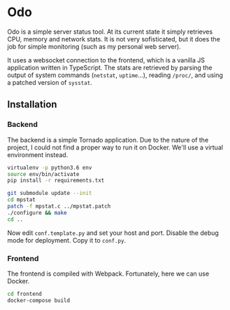 # Odo

Odo is a simple server status tool. At its current state it simply retrieves CPU, memory and network stats. It is not very sofisticated, but it does the job for simple monitoring (such as my personal web server).

It uses a websocket connection to the frontend, which is a vanilla JS application written in TypeScript. The stats are retrieved by parsing the output of system commands (`netstat`, `uptime`...), reading `/proc/`, and using a patched version of `sysstat`.

## Installation

### Backend

The backend is a simple Tornado application. Due to the nature of the project, I could not find a proper way to run it on Docker. We'll use a virtual environment instead.

```bash
virtualenv -p python3.6 env
source env/bin/activate
pip install -r requirements.txt

git submodule update --init
cd mpstat
patch -f mpstat.c ../mpstat.patch
./configure && make
cd ..
```

Now edit `conf.template.py` and set your host and port. Disable the debug mode for deployment. Copy it to `conf.py`.

### Frontend

The frontend is compiled with Webpack. Fortunately, here we can use Docker.

```bash
cd frontend
docker-compose build
```
